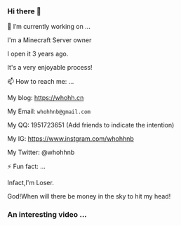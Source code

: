 ### Hi there 👋

🔭 I’m currently working on ...

I'm a Minecraft Server owner

I open it 3 years ago.

It's a very enjoyable process!

📫 How to reach me: ...

My blog: <https://whohh.cn>

My Email: `whohhnb@gmail.com`

My QQ: 1951723651 (Add friends to indicate the intention)

My IG: <https://www.instgram.com/whohhnb>

My Twitter: @whohhnb

⚡ Fun fact: ...

Infact,I'm Loser.

God!When will there be money in the sky to hit my head!

### An interesting video ...

